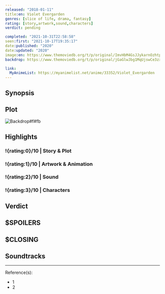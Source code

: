 ```yaml
---
released: "2018-01-11"
title:en: Violet Evergarden
genres: [slice of life, drama, fantasy]
rating: [story,artwork,sound,characters]
verdict: pending

completed: "2021-10-31T22:58:58"
seen:first: "2021-10-17T19:35:17"
date:published: "2020"
date:updated: "2020"
image:en: https://www.themoviedb.org/t/p/original/ImvHbM4GsJJykarnOzhtpG6ax6.jpg
backdrop: https://www.themoviedb.org/t/p/original/jGaGlwJbg1MqUjswCe3zxTHbo8G.jpg

link:
  MyAnimeList: https://myanimelist.net/anime/33352/Violet_Evergarden
---
```



## Synopsis

## Plot

![Backdrop#f#fb](https://www.themoviedb.org/t/p/original/u0miEClzWcPhCNiqwHnjPFfgRhy.jpg "Source: TMDB")

## Highlights

### !{rating:0}/10 | Story & Plot

### !{rating:1}/10 | Artwork & Animation

### !{rating:2}/10 | Sound

### !{rating:3}/10 | Characters

## Verdict

## $SPOILERS

## $CLOSING

## Soundtracks

***
Reference(s):

- 1
- 2
